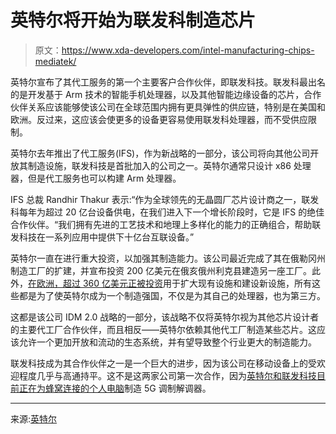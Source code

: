 # 英特尔将开始为联发科制造芯片

> 原文：<https://www.xda-developers.com/intel-manufacturing-chips-mediatek/>

英特尔宣布了其代工服务的第一个主要客户合作伙伴，即联发科技。联发科最出名的是开发基于 Arm 技术的智能手机处理器，以及其他智能边缘设备的芯片，合作伙伴关系应该能够使该公司在全球范围内拥有更具弹性的供应链，特别是在美国和欧洲。反过来，这应该会使更多的设备更容易使用联发科处理器，而不受供应限制。

英特尔去年推出了代工服务(IFS)，作为新战略的一部分，该公司将向其他公司开放其制造设施，联发科技是首批加入的公司之一。英特尔通常只设计 x86 处理器，但是代工服务也可以构建 Arm 处理器。

IFS 总裁 Randhir Thakur 表示:“作为全球领先的无晶圆厂芯片设计商之一，联发科每年为超过 20 亿台设备供电，在我们进入下一个增长阶段时，它是 IFS 的绝佳合作伙伴。“我们拥有先进的工艺技术和地理上多样化的能力的正确组合，帮助联发科技在一系列应用中提供下十亿台互联设备。”

英特尔一直在进行重大投资，以加强其制造能力。该公司最近完成了其在俄勒冈州制造工厂的扩建，并宣布投资 200 亿美元在俄亥俄州利克县建造另一座工厂。此外，[在欧洲，超过 360 亿美元正被投资](https://www.xda-developers.com/intel-investing-30-billion-europe/)用于扩大现有设施和建设新设施，所有这些都是为了使英特尔成为一个制造强国，不仅是为其自己的处理器，也为第三方。

这都是该公司 IDM 2.0 战略的一部分，该战略不仅将英特尔视为其他芯片设计者的主要代工厂合作伙伴，而且相反——英特尔依赖其他代工厂制造某些芯片。这应该允许一个更加开放和流动的生态系统，并有望导致整个行业更大的制造能力。

联发科技成为其合作伙伴之一是一个巨大的进步，因为该公司在移动设备上的受欢迎程度几乎与高通持平。这不是这两家公司第一次合作，因为[英特尔和联发科技目前正在为蜂窝连接的个人电脑](https://www.xda-developers.com/mediatek-making-5g-modems-pcs-partnership-intel/)制造 5G 调制解调器。

* * *

来源:[英特尔](https://www.intel.com/content/www/us/en/newsroom/news/idm-manufacturing-innovation-product-leadership.html#gs.6thkzk)